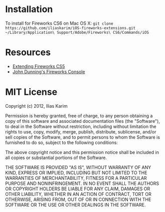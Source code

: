 # Installation

To install for Fireworks CS6 on Mac OS X:
`
git clone https://github.com/iliaskarim/iOS-fireworks-extensions.git ~/Library/Application\ Support/Adobe/Fireworks\ CS6/Commands/iOS
`

# Resources 

* [Extending Fireworks CS5](http://help.adobe.com/en_US/fireworks/cs/extend/fireworks_cs5_extending.pdf)
* [John Dunning's Fireworks Console](http://johndunning.com/fireworks/about/FWConsole)


# MIT License

Copyright (c) 2012, Ilias Karim

Permission is hereby granted, free of charge, to any person obtaining a copy of this software and associated documentation files (the "Software"), to deal in the Software without restriction, including without limitation the rights to use, copy, modify, merge, publish, distribute, sublicense, and/or sell copies of the Software, and to permit persons to whom the Software is furnished to do so, subject to the following conditions:

The above copyright notice and this permission notice shall be included in all copies or substantial portions of the Software.

THE SOFTWARE IS PROVIDED "AS IS", WITHOUT WARRANTY OF ANY KIND, EXPRESS OR IMPLIED, INCLUDING BUT NOT LIMITED TO THE WARRANTIES OF MERCHANTABILITY, FITNESS FOR A PARTICULAR PURPOSE AND NONINFRINGEMENT. IN NO EVENT SHALL THE AUTHORS OR COPYRIGHT HOLDERS BE LIABLE FOR ANY CLAIM, DAMAGES OR OTHER LIABILITY, WHETHER IN AN ACTION OF CONTRACT, TORT OR OTHERWISE, ARISING FROM, OUT OF OR IN CONNECTION WITH THE SOFTWARE OR THE USE OR OTHER DEALINGS IN THE SOFTWARE.

